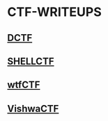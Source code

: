 # CTF-WRITEUPS

## [DCTF](https://github.com/aditya697/CTF-WRITEUPS/tree/master/DCTF)

## [SHELLCTF](https://github.com/aditya697/CTF-WRITEUPS/tree/master/SHELLCTF)

## [wtfCTF](https://github.com/aditya697/CTF-WRITEUPS/tree/master/wtfCTF)

## [VishwaCTF](https://github.com/aditya697/CTF-WRITEUPS/tree/master/VishwaCTF)
